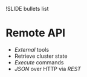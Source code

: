!SLIDE bullets list

# Remote API

* _External_ tools
* Retrieve cluster state
* _Execute_ commands
* _JSON_ over HTTP via _REST_
